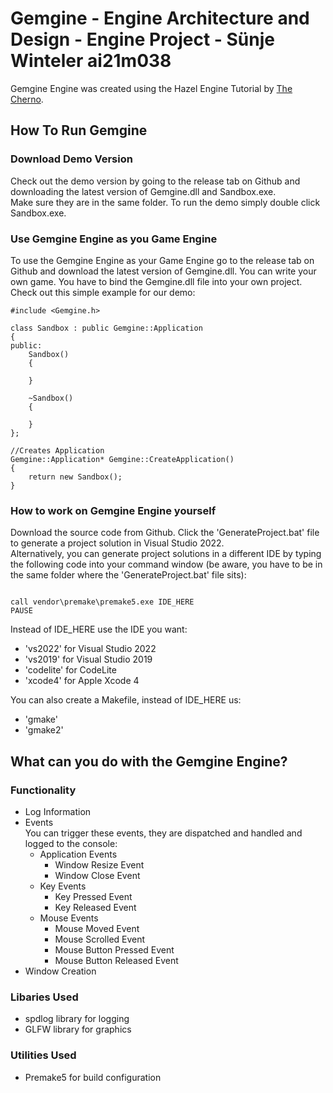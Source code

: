 # Gemgine - Engine Architecture and Design - Engine Project - Sünje Winteler ai21m038
Gemgine Engine was created using the Hazel Engine Tutorial by [The Cherno](https://www.youtube.com/watch?v=JxIZbV_XjAs&list=PLlrATfBNZ98dC-V-N3m0Go4deliWHPFwT).


## How To Run Gemgine

### Download Demo Version
Check out the demo version by going to the release tab on Github and downloading the latest version of Gemgine.dll and Sandbox.exe.  
Make sure they are in the same folder. To run the demo simply double click Sandbox.exe.

### Use Gemgine Engine as you Game Engine
To use the Gemgine Engine as your Game Engine go to the release tab on Github and download the latest version of Gemgine.dll. You can write your own game. You have to bind the Gemgine.dll file into your own project.  
Check out this simple example for our demo:

```
#include <Gemgine.h>

class Sandbox : public Gemgine::Application
{
public:
	Sandbox()
	{

	}

	~Sandbox()
	{

	}
};

//Creates Application
Gemgine::Application* Gemgine::CreateApplication()
{
	return new Sandbox();
}
```

### How to work on Gemgine Engine yourself
Download the source code from Github. Click the 'GenerateProject.bat' file to generate a project solution in Visual Studio 2022.  
Alternatively, you can generate project solutions in a different IDE by typing the following code into your command window (be aware, you have to be in the same folder where the 'GenerateProject.bat' file sits):

```

call vendor\premake\premake5.exe IDE_HERE
PAUSE

```

Instead of IDE_HERE use the IDE you want:
- 'vs2022' for Visual Studio 2022
- 'vs2019' for Visual Studio 2019
- 'codelite' for CodeLite
- 'xcode4' for Apple Xcode 4

You can also create a Makefile, instead of IDE_HERE us:
- 'gmake' 
- 'gmake2'

## What can you do with the Gemgine Engine?

### Functionality
- Log Information
- Events  
You can trigger these events, they are dispatched and handled and logged to the console:
    - Application Events
        - Window Resize Event
        - Window Close Event
    - Key Events
        - Key Pressed Event
        - Key Released Event
    - Mouse Events
        - Mouse Moved Event
        - Mouse Scrolled Event
        - Mouse Button Pressed Event
        - Mouse Button Released Event
- Window Creation

### Libaries Used
- spdlog library for logging
- GLFW library for graphics

### Utilities Used
- Premake5 for build configuration

